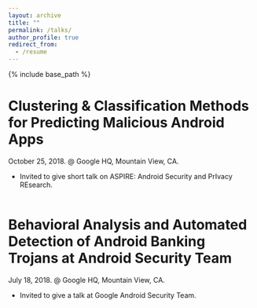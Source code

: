 ```yaml
---
layout: archive
title: ""
permalink: /talks/
author_profile: true
redirect_from:
  - /resume
---
```


{% include base_path %}

Clustering & Classification Methods for Predicting Malicious Android Apps
======
October 25, 2018. @ Google HQ, Mountain View, CA.
* Invited to give short talk on ASPIRE: Android Security and PrIvacy REsearch.<br/><br/>

Behavioral Analysis and Automated Detection of Android Banking Trojans at Android Security Team
======
July 18, 2018. @ Google HQ, Mountain View, CA.
* Invited to give a talk at Google Android Security Team.


